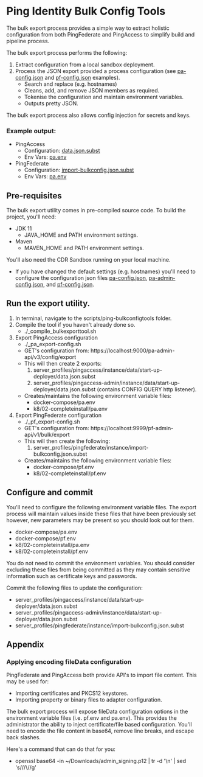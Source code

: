 # Ping Identity Bulk Config Tools

The bulk export process provides a simple way to extract holistic configuration from both PingFederate and PingAccess to simplify build and pipeline process.

The bulk export process performs the following:
1. Extract configuration from a local sandbox deployment.
2. Process the JSON export provided a process configuration (see [pa-config.json](./ping-bulkexport-tools-project/in/pa-config.json) and [pf-config.json](./ping-bulkexport-tools-project/in/pf-config.json) examples).
    - Search and replace (e.g. hostnames)
    - Cleans, add, and remove JSON members as required.
    - Tokenise the configuration and maintain environment variables.
    - Outputs pretty JSON.

The bulk export process also allows config injection for secrets and keys.

### Example output:
- PingAccess
  - Configuration: [data.json.subst](../../server_profiles/pingaccess/instance/data/start-up-deployer/data.json.subst)
  - Env Vars: [pa.env](../../docker-compose/pa.env)
- PingFederate
  - Configuration: [import-bulkconfig.json.subst](../../server_profiles/pingfederate/instance/import-bulkconfig.json.subst)
  - Env Vars: [pa.env](../../docker-compose/pa.env)

## Pre-requisites

The bulk export utility comes in pre-compiled source code. To build the project, you'll need:
- JDK 11
    - JAVA_HOME and PATH environment settings.
- Maven
    - MAVEN_HOME and PATH environment settings.

You'll also need the CDR Sandbox running on your local machine.
  - If you have changed the default settings (e.g. hostnames) you'll need to configure the configuration json files [pa-config.json](./ping-bulkexport-tools-project/in/pa-config.json), [pa-admin-config.json](./ping-bulkexport-tools-project/in/pa-admin-config.json), and [pf-config.json](./ping-bulkexport-tools-project/in/pf-config.json).

## Run the export utility.

1. In terminal, navigate to the scripts/ping-bulkconfigtools folder.
2. Compile the tool if you haven't already done so.
    - ./_compile_bulkexporttool.sh
3. Export PingAccess configuration
    - ./_pa_export-config.sh
    - GET's configuration from: https://localhost:9000/pa-admin-api/v3/config/export
    - This will then create 2 exports: 
        1) server_profiles/pingaccess/instance/data/start-up-deployer/data.json.subst
        2) server_profiles/pingaccess-admin/instance/data/start-up-deployer/data.json.subst (contains CONFIG QUERY http listener).
    - Creates/maintains the following environment variable files:
      - docker-compose/pa.env
      - k8/02-completeinstall/pa.env
4. Export PingFederate configuration
    - ./_pf_export-config.sh
    - GET's configuration from: https://localhost:9999/pf-admin-api/v1/bulk/export
    - This will then create the following: 
        1) server_profiles/pingfederate/instance/import-bulkconfig.json.subst
    - Creates/maintains the following environment variable files:
      - docker-compose/pf.env
      - k8/02-completeinstall/pf.env

## Configure and commit

You'll need to configure the following environment variable files. The export process will maintain values inside these files that have been previously set however, new parameters may be present so you should look out for them.
- docker-compose/pa.env
- docker-compose/pf.env
- k8/02-completeinstall/pa.env
- k8/02-completeinstall/pf.env

You do not need to commit the environment variables. You should consider excluding these files from being committed as they may contain sensitive information such as certificate keys and passwords.

Commit the following files to update the configuration:
- server_profiles/pingaccess/instance/data/start-up-deployer/data.json.subst
- server_profiles/pingaccess-admin/instance/data/start-up-deployer/data.json.subst
- server_profiles/pingfederate/instance/import-bulkconfig.json.subst

## Appendix

### Applying encoding fileData configuration

PingFederate and PingAccess both provide API's to import file content. This may be used for:
- Importing certificates and PKCS12 keystores.
- Importing property or binary files to adapter configuration.

The bulk export process will expose fileData configuration options in the environment variable files (i.e. pf.env and pa.env). This provides the administrator the ability to inject certificate/file based configuration. You'll need to encode the file content in base64, remove line breaks, and escape back slashes.

Here's a command that can do that for you:
- openssl base64 -in ~/Downloads/admin_signing.p12 | tr -d '\n' | sed 's/\//\\\//g'



